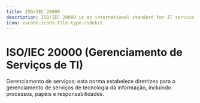 ```yaml
---
title: ISO/IEC 20000
description: ISO/IEC 20000 is an international standard for IT service management.
icon: vscode-icons:file-type-codekit
---
```


# ISO/IEC 20000 (Gerenciamento de Serviços de TI)

Gerenciamento de serviços: esta norma estabelece diretrizes para o gerenciamento de serviços de tecnologia da informação, incluindo processos, papéis e responsabilidades.